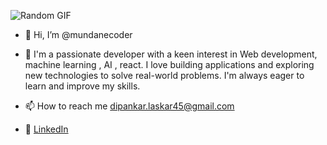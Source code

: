 ![Random GIF](https://tenor.com/view/cat-gif-26024704)                                                                                                 <br>
- 👋 Hi, I’m @mundanecoder



- 👀 I'm a passionate developer with a keen interest in  Web development, machine learning , AI , react. I love building applications and exploring new technologies to solve real-world problems.        I'm always eager to learn and improve my skills.
- 📫 How to reach me dipankar.laskar45@gmail.com
- 💼 [LinkedIn](https://www.linkedin.com/in/your-profile](https://www.linkedin.com/in/dipankar-laskar-925a268a/))










